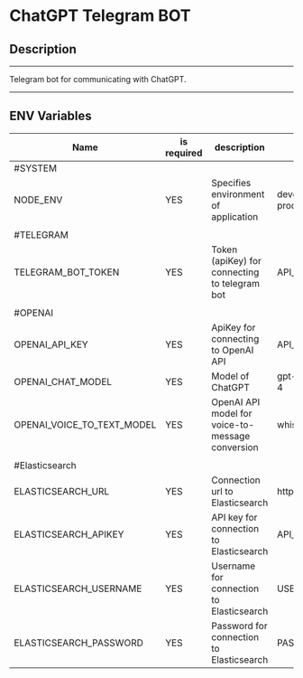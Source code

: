 # ChatGPT Telegram BOT

## Description

---

Telegram bot for communicating with ChatGPT.

---

## ENV Variables

| Name                       | is required | description                                      | example                       |
| -------------------------- | ----------- | ------------------------------------------------ | ----------------------------- |
| #SYSTEM                    |             |                                                  |                               |
| NODE_ENV                   | YES         | Specifies environment of application             | development, test, production |
|                            |             |                                                  |                               |
| #TELEGRAM                  |             |                                                  |                               |
| TELEGRAM_BOT_TOKEN         | YES         | Token (apiKey) for connecting to telegram bot    | API_KEY                       |
|                            |             |                                                  |                               |
| #OPENAI                    |             |                                                  |                               |
| OPENAI_API_KEY             | YES         | ApiKey for connecting to OpenAI API              | API_KEY                       |
| OPENAI_CHAT_MODEL          | YES         | Model of ChatGPT                                 | gpt-3.5-turbo, gpt-4          |
| OPENAI_VOICE_TO_TEXT_MODEL | YES         | OpenAI API model for voice-to-message conversion | whisper-1                     |
|                            |             |                                                  |                               |
| #Elasticsearch             |             |                                                  |                               |
| ELASTICSEARCH_URL          | YES         | Connection url to Elasticsearch                  | http://localhost:9200         |
| ELASTICSEARCH_APIKEY       | YES         | API key for connection to Elasticsearch          | API_KEY                       |
| ELASTICSEARCH_USERNAME     | YES         | Username for connection to Elasticsearch         | USERNAME                      |
| ELASTICSEARCH_PASSWORD     | YES         | Password for connection to Elasticsearch         | PASSWORD                      |
